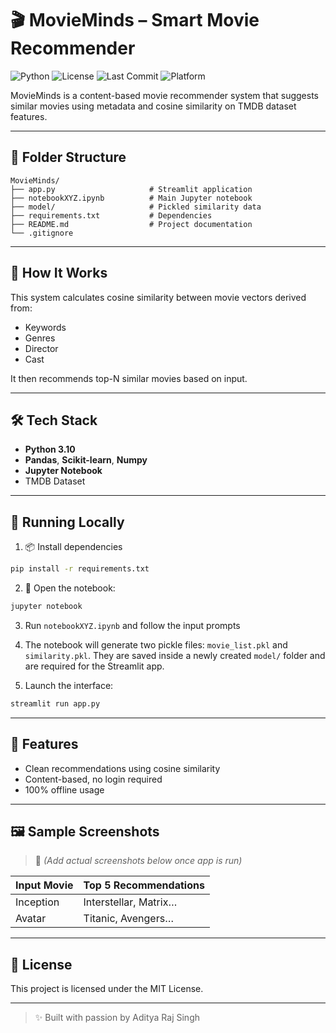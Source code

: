 # 🎬 MovieMinds – Smart Movie Recommender

![Python](https://img.shields.io/badge/python-3.10-blue.svg)
![License](https://img.shields.io/badge/license-MIT-brightgreen)
![Last Commit](https://img.shields.io/github/last-commit/Adityarajsingh2904/MovieMinds-Movie-Recommender)
![Platform](https://img.shields.io/badge/Platform-Jupyter-lightgrey)

MovieMinds is a content-based movie recommender system that suggests similar movies using metadata and cosine similarity on TMDB dataset features.

---

## 📂 Folder Structure

```
MovieMinds/
├── app.py                     # Streamlit application
├── notebookXYZ.ipynb          # Main Jupyter notebook
├── model/                     # Pickled similarity data
├── requirements.txt           # Dependencies
├── README.md                  # Project documentation
└── .gitignore
```

---

## 🧠 How It Works

This system calculates cosine similarity between movie vectors derived from:
- Keywords
- Genres
- Director
- Cast

It then recommends top-N similar movies based on input.

---

## 🛠 Tech Stack

- **Python 3.10**
- **Pandas**, **Scikit-learn**, **Numpy**
- **Jupyter Notebook**
- TMDB Dataset

---

## 🚀 Running Locally

1. 📦 Install dependencies

```bash
pip install -r requirements.txt
```

2. 📓 Open the notebook:

```bash
jupyter notebook
```

3. Run `notebookXYZ.ipynb` and follow the input prompts

4. The notebook will generate two pickle files: `movie_list.pkl` and `similarity.pkl`.
   They are saved inside a newly created `model/` folder and are required for the
   Streamlit app.

5. Launch the interface:

```bash
streamlit run app.py
```

---

## 🌟 Features

- Clean recommendations using cosine similarity
- Content-based, no login required
- 100% offline usage

---

## 🖼 Sample Screenshots

> 📌 _(Add actual screenshots below once app is run)_

| Input Movie | Top 5 Recommendations |
|-------------|------------------------|
| Inception   | Interstellar, Matrix…  |
| Avatar      | Titanic, Avengers…     |

---

## 📄 License

This project is licensed under the MIT License.

---

> ✨ Built with passion by Aditya Raj Singh


